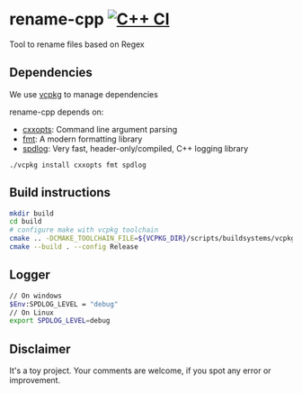 # rename-cpp [![C++ CI](https://github.com/edmBernard/rename-cpp/workflows/C++%20CI/badge.svg?branch=master)](https://github.com/edmBernard/rename-cpp/actions)

Tool to rename files based on Regex

## Dependencies

We use [vcpkg](https://github.com/Microsoft/vcpkg) to manage dependencies

rename-cpp depends on:
- [cxxopts](https://github.com/jarro2783/cxxopts): Command line argument parsing
- [fmt](https://fmt.dev/latest/index.html): A modern formatting library
- [spdlog](https://github.com/gabime/spdlog): Very fast, header-only/compiled, C++ logging library

```
./vcpkg install cxxopts fmt spdlog
```

## Build instructions

```bash
mkdir build
cd build
# configure make with vcpkg toolchain
cmake .. -DCMAKE_TOOLCHAIN_FILE=${VCPKG_DIR}/scripts/buildsystems/vcpkg.cmake
cmake --build . --config Release
```

## Logger

```bash
// On windows
$Env:SPDLOG_LEVEL = "debug"
// On Linux
export SPDLOG_LEVEL=debug
```

## Disclaimer

It's a toy project. Your comments are welcome, if you spot any error or improvement.
